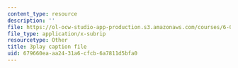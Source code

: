 ```yaml
---
content_type: resource
description: ''
file: https://ol-ocw-studio-app-production.s3.amazonaws.com/courses/6-041-probabilistic-systems-analysis-and-applied-probability-fall-2010/679660eaaa2431a6cfcb6a7811d5bfa0_3MOahpLxj6A.srt
file_type: application/x-subrip
resourcetype: Other
title: 3play caption file
uid: 679660ea-aa24-31a6-cfcb-6a7811d5bfa0
---
```

